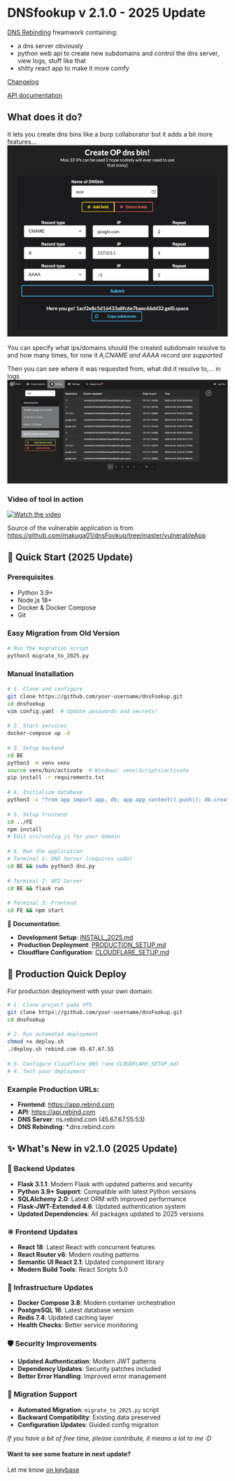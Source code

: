 # DNSfookup v 2.1.0 - 2025 Update
[DNS Rebinding](https://en.wikipedia.org/wiki/DNS_rebinding) freamwork containing:
 - a dns server obviously
 - python web api to create new subdomains and control the dns server, view logs, stuff like that
 - shitty react app to make it more comfy

 [Changelog](./CHANGELOG.md)
 
 [API documentation](./API.md)

## What does it do?
It lets you create dns bins like a burp collaborator
but it adds a bit more features...
![create new dnsbin](.images/create.png)

You can specify what ips/domains should the created subdomain resolve to and how many times, for now it *A,CNAME and AAAA record are supported*

Then you can see where it was requested from, what did it resolve to,... in logs
![create new dnsbin](.images/logs.png)



### Video of tool in action

[![Watch the video](https://img.youtube.com/vi/jP_bFUdDVRQ/maxresdefault.jpg)](https://youtu.be/jP_bFUdDVRQ)

Source of the vulnerable application is from https://github.com/makuga01/dnsFookup/tree/master/vulnerableApp

## 🚀 Quick Start (2025 Update)

### Prerequisites
- Python 3.9+ 
- Node.js 18+
- Docker & Docker Compose
- Git

### Easy Migration from Old Version
```bash
# Run the migration script
python3 migrate_to_2025.py
```

### Manual Installation
```bash
# 1. Clone and configure
git clone https://github.com/your-username/dnsFookup.git
cd dnsFookup
vim config.yaml  # Update passwords and secrets!

# 2. Start services
docker-compose up -d

# 3. Setup backend
cd BE
python3 -m venv venv
source venv/bin/activate  # Windows: venv\Scripts\activate
pip install -r requirements.txt

# 4. Initialize database
python3 -c "from app import app, db; app.app_context().push(); db.create_all()"

# 5. Setup frontend
cd ../FE
npm install
# Edit src/config.js for your domain

# 6. Run the application
# Terminal 1: DNS Server (requires sudo)
cd BE && sudo python3 dns.py

# Terminal 2: API Server
cd BE && flask run

# Terminal 3: Frontend
cd FE && npm start
```

📖 **Documentation**:
- **Development Setup**: [INSTALL_2025.md](./INSTALL_2025.md)
- **Production Deployment**: [PRODUCTION_SETUP.md](./PRODUCTION_SETUP.md)
- **Cloudflare Configuration**: [CLOUDFLARE_SETUP.md](./CLOUDFLARE_SETUP.md)

## 🚀 Production Quick Deploy

For production deployment with your own domain:

```bash
# 1. Clone project pada VPS
git clone https://github.com/your-username/dnsFookup.git
cd dnsFookup

# 2. Run automated deployment
chmod +x deploy.sh
./deploy.sh rebind.com 45.67.67.55

# 3. Configure Cloudflare DNS (see CLOUDFLARE_SETUP.md)
# 4. Test your deployment
```

### Example Production URLs:
- **Frontend**: https://app.rebind.com
- **API**: https://api.rebind.com  
- **DNS Server**: ns.rebind.com (45.67.67.55:53)
- **DNS Rebinding**: *.dns.rebind.com

## ✨ What's New in v2.1.0 (2025 Update)

### 🔧 Backend Updates
- **Flask 3.1.1**: Modern Flask with updated patterns and security
- **Python 3.9+ Support**: Compatible with latest Python versions
- **SQLAlchemy 2.0**: Latest ORM with improved performance
- **Flask-JWT-Extended 4.6**: Updated authentication system
- **Updated Dependencies**: All packages updated to 2025 versions

### ⚛️ Frontend Updates  
- **React 18**: Latest React with concurrent features
- **React Router v6**: Modern routing patterns
- **Semantic UI React 2.1**: Updated component library
- **Modern Build Tools**: React Scripts 5.0

### 🐳 Infrastructure Updates
- **Docker Compose 3.8**: Modern container orchestration
- **PostgreSQL 16**: Latest database version
- **Redis 7.4**: Updated caching layer
- **Health Checks**: Better service monitoring

### 🛡️ Security Improvements
- **Updated Authentication**: Modern JWT patterns
- **Dependency Updates**: Security patches included
- **Better Error Handling**: Improved error management

### 🔄 Migration Support
- **Automated Migration**: `migrate_to_2025.py` script
- **Backward Compatibility**: Existing data preserved
- **Configuration Updates**: Guided config migration

*If you have a bit of free time, please contribute, it means a lot to me :D*

#### Want to see some feature in next update?

Let me know [on keybase](https://keybase.io/gel0)
